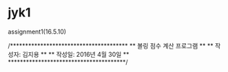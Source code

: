 # jyk1
assignment1(16.5.10)

/***************************************
 **      볼링 점수 계산 프로그램      **
 **        작성자: 김지용             **
 **        작성일: 2016년 4월 30일    **
 ***************************************/
